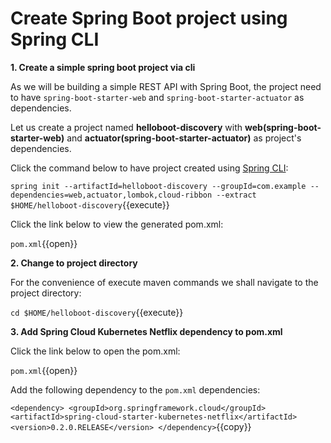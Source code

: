 # Create Spring Boot project using Spring CLI

**1. Create a simple spring boot project via cli**

As we will be building a simple REST API with Spring Boot, the project need to have `spring-boot-starter-web` and `spring-boot-starter-actuator` as dependencies.

Let us create a project named **helloboot-discovery** with **web(spring-boot-starter-web)** and **actuator(spring-boot-starter-actuator)** as project's dependencies. 

Click the command below to have project created using [Spring CLI](https://docs.spring.io/spring-boot/docs/current/reference/html/getting-started-installing-spring-boot.html#getting-started-installing-the-cli):

``spring init --artifactId=helloboot-discovery --groupId=com.example --dependencies=web,actuator,lombok,cloud-ribbon --extract $HOME/helloboot-discovery``{{execute}}

Click the link below to view the generated pom.xml:

``pom.xml``{{open}}

**2. Change to project directory**

For the convenience of execute maven commands we shall navigate to the project directory:

``cd $HOME/helloboot-discovery``{{execute}}

**3. Add Spring Cloud Kubernetes Netflix dependency to pom.xml**

Click the link below to open the pom.xml:

``pom.xml``{{open}}

Add the following dependency to the `pom.xml` dependencies:

``<dependency>
    <groupId>org.springframework.cloud</groupId>
    <artifactId>spring-cloud-starter-kubernetes-netflix</artifactId>
    <version>0.2.0.RELEASE</version>
</dependency>``{{copy}}